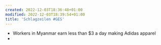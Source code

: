 ```yaml
---
created: 2022-12-03T18:36:48+01:00
modified: 2022-12-03T18:39:54+01:00
title: 'Schlagzeilen #GES'
---
```


- Workers in Myanmar earn less than $3 a day making Adidas apparel
-
